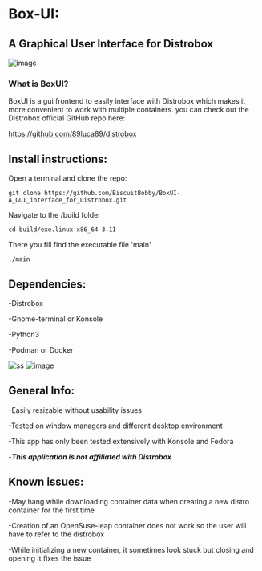# Box-UI: 
## A Graphical User Interface for Distrobox

![image](https://user-images.githubusercontent.com/87699062/227215238-42b1277d-d2ed-4552-8265-4b261613efc3.png)
### What is BoxUI?

BoxUI is a gui frontend to easily interface with Distrobox which makes it more convenient to work with multiple containers. 
you can check out the Distrobox official GitHub repo here:

https://github.com/89luca89/distrobox

## Install instructions:
Open a terminal and clone the repo:

```git clone https://github.com/BiscuitBobby/BoxUI-A_GUI_interface_for_Distrobox.git```

Navigate to the /build folder

```cd build/exe.linux-x86_64-3.11```

There you fill find the executable file 'main'

```./main```

## Dependencies:
-Distrobox

-Gnome-terminal or Konsole

-Python3

-Podman or Docker

![ss](https://user-images.githubusercontent.com/87699062/227241222-09f4b8ed-bc21-451c-bae8-53e4c1761d5b.png)
![image](https://user-images.githubusercontent.com/87699062/229911449-a279306e-9cf2-4a60-8642-973e29d9949c.png)

## General Info:
-Easily resizable without usability issues

-Tested on window managers and different desktop environment

-This app has only been tested extensively with Konsole and Fedora

-***This application is not affiliated with Distrobox***

## Known issues:
-May hang while downloading container data when creating a new distro container for the first time

-Creation of an OpenSuse-leap container does not work so the user will have to refer to the distrobox

-While initializing a new container, it sometimes look stuck but closing and opening it fixes the issue 
